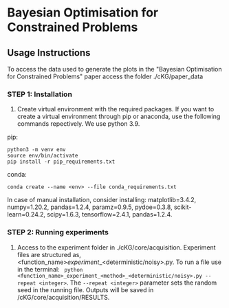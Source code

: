 # Bayesian Optimisation for Constrained Problems

## Usage Instructions

To access the data used to generate the plots in the "Bayesian Optimisation for Constrained Problems" paper access
the folder ./cKG/paper_data

### STEP 1: Installation

1. Create virtual environment with the required packages. If you want to create a virtual environment through pip
or anaconda, use the following commands repectively. We use python 3.9.

pip:
```
python3 -m venv env
source env/bin/activate
pip install -r pip_requirements.txt
```

conda:
```
conda create --name <env> --file conda_requirements.txt
```

In case of manual installation, consider installing: matplotlib=3.4.2, numpy=1.20.2, pandas=1.2.4, paramz=0.9.5, pydoe=0.3.8,
scikit-learn=0.24.2, scipy=1.6.3, tensorflow=2.4.1, pandas=1.2.4. 

### STEP 2: Running experiments

1. Access to the experiment folder in ./cKG/core/acquisition. Experiment files are structured as, 
<function_name>_experiment_<method>_<deterministic/noisy>.py. 
To run a file use in the terminal: ` python <function_name>_experiment_<method>_<deterministic/noisy>.py --repeat <integer>`. 
The `--repeat <integer>` parameter sets the random seed in the running file. Outputs will be saved in /cKG/core/acquisition/RESULTS.



